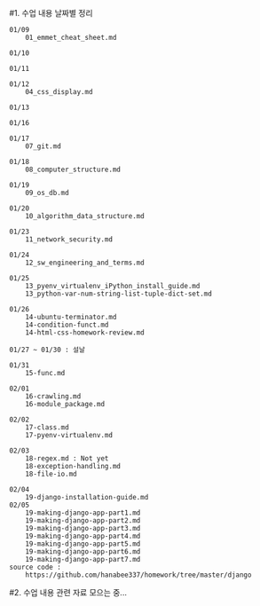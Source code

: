 #1. 수업 내용 날짜별 정리

	01/09
		01_emmet_cheat_sheet.md
		
	01/10
		
	01/11
		
	01/12
		04_css_display.md
	
	01/13
		
	01/16
		
	01/17
		07_git.md
	
	01/18
		08_computer_structure.md	
	
	01/19
		09_os_db.md
	
	01/20
		10_algorithm_data_structure.md
	
	01/23
		11_network_security.md
	
	01/24
		12_sw_engineering_and_terms.md
	
	01/25
		13_pyenv_virtualenv_iPython_install_guide.md
		13_python-var-num-string-list-tuple-dict-set.md
	
	01/26
		14-ubuntu-terminator.md
		14-condition-funct.md
		14-html-css-homework-review.md
	
	01/27 ~ 01/30 : 설날
	
	01/31
		15-func.md
	
	02/01
		16-crawling.md
		16-module_package.md
	
	02/02
		17-class.md
		17-pyenv-virtualenv.md
	
	02/03
		18-regex.md : Not yet
		18-exception-handling.md
		18-file-io.md
	
	02/04
		19-django-installation-guide.md
	02/05
		19-making-django-app-part1.md
		19-making-django-app-part2.md
		19-making-django-app-part3.md
		19-making-django-app-part4.md
		19-making-django-app-part5.md
		19-making-django-app-part6.md
		19-making-django-app-part7.md
	source code : 
		https://github.com/hanabee337/homework/tree/master/django
		
#2. 수업 내용 관련 자료 모으는 중...
